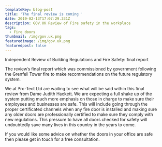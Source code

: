 ```yaml
---
templateKey: blog-post
title: 'The final review is coming '
date: 2019-02-13T17:07:29.331Z
description: GOV.UK Review of Fire safety in the workplace
tags:
  - Fire doors
thumbnail: /img/gov.uk.png
featuredimage: /img/gov.uk.png
featuredpost: false
---
```

Independent Review of Building Regulations and Fire Safety: final report

The review’s final report which was commissioned by government following the Grenfell Tower fire to make recommendations on the future regulatory system.

We at Pro-Tect Ltd are waiting to see what will be said within this final review from Dame Judith Hackett. We are expecting a full shake up of the system putting much more emphasis on those in charge to make sure their employees and businesses are safe. This will include going through the proper certificated channels when any fire door is installed and making sure any older doors are professionally certified to make sure they comply with new regulations. This pressure to have all doors checked for safety will undoubtedly save many lives in this country in the years to come. 

If you would like some advice on whether the doors in your office are safe then please get in touch for a free consultation.
